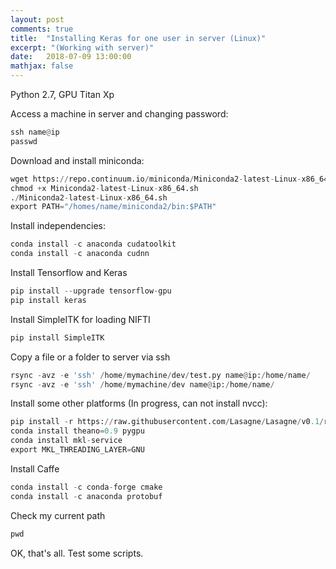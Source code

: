 ```yaml
---
layout: post
comments: true
title:  "Installing Keras for one user in server (Linux)"
excerpt: "(Working with server)"
date:   2018-07-09 13:00:00
mathjax: false
---
```


Python 2.7, GPU Titan Xp

Access a machine in server and changing password:

```python
ssh name@ip
passwd
```

Download and install miniconda:

```python
wget https://repo.continuum.io/miniconda/Miniconda2-latest-Linux-x86_64.sh
chmod +x Miniconda2-latest-Linux-x86_64.sh
./Miniconda2-latest-Linux-x86_64.sh
export PATH="/homes/name/miniconda2/bin:$PATH"
```

Install independencies:
```python
conda install -c anaconda cudatoolkit
conda install -c anaconda cudnn 
```

Install Tensorflow and Keras
```python
pip install --upgrade tensorflow-gpu
pip install keras
```

Install SimpleITK for loading NIFTI
```python
pip install SimpleITK
```
Copy a file or a folder to server via ssh
```python
rsync -avz -e 'ssh' /home/mymachine/dev/test.py name@ip:/home/name/
rsync -avz -e 'ssh' /home/mymachine/dev name@ip:/home/name/
```

Install some other platforms (In progress, can not install nvcc):
```python
pip install -r https://raw.githubusercontent.com/Lasagne/Lasagne/v0.1/requirements.txt
conda install theano=0.9 pygpu
conda install mkl-service
export MKL_THREADING_LAYER=GNU
```

Install Caffe
```python
conda install -c conda-forge cmake
conda install -c anaconda protobuf
```

Check my current path
```python
pwd
```

OK, that's all. Test some scripts.
